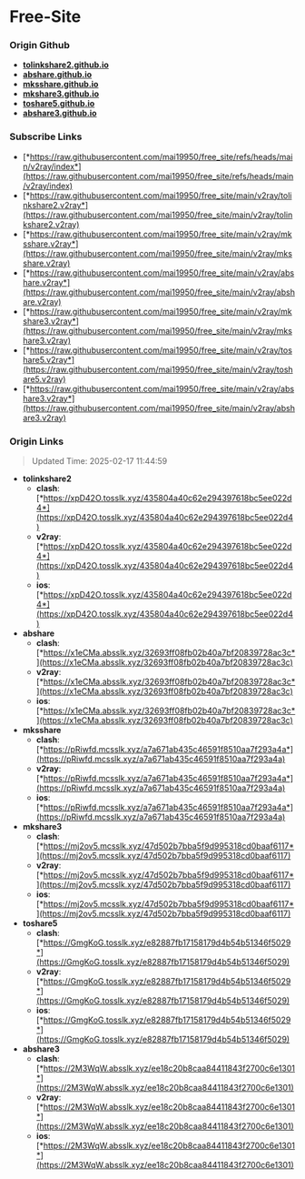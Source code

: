 # Free-Site

### Origin Github

- [**tolinkshare2.github.io**](https://github.com/tolinkshare2/tolinkshare2.github.io)
- [**abshare.github.io**](https://github.com/abshare/abshare.github.io)
- [**mksshare.github.io**](https://github.com/mksshare/mksshare.github.io)
- [**mkshare3.github.io**](https://github.com/mkshare3/mkshare3.github.io)
- [**toshare5.github.io**](https://github.com/toshare5/toshare5.github.io)
- [**abshare3.github.io**](https://github.com/abshare3/abshare3.github.io)

### Subscribe Links

- [*https://raw.githubusercontent.com/mai19950/free_site/refs/heads/main/v2ray/index*](https://raw.githubusercontent.com/mai19950/free_site/refs/heads/main/v2ray/index)
- [*https://raw.githubusercontent.com/mai19950/free_site/main/v2ray/tolinkshare2.v2ray*](https://raw.githubusercontent.com/mai19950/free_site/main/v2ray/tolinkshare2.v2ray)
- [*https://raw.githubusercontent.com/mai19950/free_site/main/v2ray/mksshare.v2ray*](https://raw.githubusercontent.com/mai19950/free_site/main/v2ray/mksshare.v2ray)
- [*https://raw.githubusercontent.com/mai19950/free_site/main/v2ray/abshare.v2ray*](https://raw.githubusercontent.com/mai19950/free_site/main/v2ray/abshare.v2ray)
- [*https://raw.githubusercontent.com/mai19950/free_site/main/v2ray/mkshare3.v2ray*](https://raw.githubusercontent.com/mai19950/free_site/main/v2ray/mkshare3.v2ray)
- [*https://raw.githubusercontent.com/mai19950/free_site/main/v2ray/toshare5.v2ray*](https://raw.githubusercontent.com/mai19950/free_site/main/v2ray/toshare5.v2ray)
- [*https://raw.githubusercontent.com/mai19950/free_site/main/v2ray/abshare3.v2ray*](https://raw.githubusercontent.com/mai19950/free_site/main/v2ray/abshare3.v2ray)

### Origin Links

> Updated Time: 2025-02-17 11:44:59

- **tolinkshare2**
  - **clash**: [*https://xpD42O.tosslk.xyz/435804a40c62e294397618bc5ee022d4*](https://xpD42O.tosslk.xyz/435804a40c62e294397618bc5ee022d4)
  - **v2ray**: [*https://xpD42O.tosslk.xyz/435804a40c62e294397618bc5ee022d4*](https://xpD42O.tosslk.xyz/435804a40c62e294397618bc5ee022d4)
  - **ios**: [*https://xpD42O.tosslk.xyz/435804a40c62e294397618bc5ee022d4*](https://xpD42O.tosslk.xyz/435804a40c62e294397618bc5ee022d4)
- **abshare**
  - **clash**: [*https://x1eCMa.absslk.xyz/32693ff08fb02b40a7bf20839728ac3c*](https://x1eCMa.absslk.xyz/32693ff08fb02b40a7bf20839728ac3c)
  - **v2ray**: [*https://x1eCMa.absslk.xyz/32693ff08fb02b40a7bf20839728ac3c*](https://x1eCMa.absslk.xyz/32693ff08fb02b40a7bf20839728ac3c)
  - **ios**: [*https://x1eCMa.absslk.xyz/32693ff08fb02b40a7bf20839728ac3c*](https://x1eCMa.absslk.xyz/32693ff08fb02b40a7bf20839728ac3c)
- **mksshare**
  - **clash**: [*https://pRiwfd.mcsslk.xyz/a7a671ab435c46591f8510aa7f293a4a*](https://pRiwfd.mcsslk.xyz/a7a671ab435c46591f8510aa7f293a4a)
  - **v2ray**: [*https://pRiwfd.mcsslk.xyz/a7a671ab435c46591f8510aa7f293a4a*](https://pRiwfd.mcsslk.xyz/a7a671ab435c46591f8510aa7f293a4a)
  - **ios**: [*https://pRiwfd.mcsslk.xyz/a7a671ab435c46591f8510aa7f293a4a*](https://pRiwfd.mcsslk.xyz/a7a671ab435c46591f8510aa7f293a4a)
- **mkshare3**
  - **clash**: [*https://mj2ov5.mcsslk.xyz/47d502b7bba5f9d995318cd0baaf6117*](https://mj2ov5.mcsslk.xyz/47d502b7bba5f9d995318cd0baaf6117)
  - **v2ray**: [*https://mj2ov5.mcsslk.xyz/47d502b7bba5f9d995318cd0baaf6117*](https://mj2ov5.mcsslk.xyz/47d502b7bba5f9d995318cd0baaf6117)
  - **ios**: [*https://mj2ov5.mcsslk.xyz/47d502b7bba5f9d995318cd0baaf6117*](https://mj2ov5.mcsslk.xyz/47d502b7bba5f9d995318cd0baaf6117)
- **toshare5**
  - **clash**: [*https://GmgKoG.tosslk.xyz/e82887fb17158179d4b54b51346f5029*](https://GmgKoG.tosslk.xyz/e82887fb17158179d4b54b51346f5029)
  - **v2ray**: [*https://GmgKoG.tosslk.xyz/e82887fb17158179d4b54b51346f5029*](https://GmgKoG.tosslk.xyz/e82887fb17158179d4b54b51346f5029)
  - **ios**: [*https://GmgKoG.tosslk.xyz/e82887fb17158179d4b54b51346f5029*](https://GmgKoG.tosslk.xyz/e82887fb17158179d4b54b51346f5029)
- **abshare3**
  - **clash**: [*https://2M3WqW.absslk.xyz/ee18c20b8caa84411843f2700c6e1301*](https://2M3WqW.absslk.xyz/ee18c20b8caa84411843f2700c6e1301)
  - **v2ray**: [*https://2M3WqW.absslk.xyz/ee18c20b8caa84411843f2700c6e1301*](https://2M3WqW.absslk.xyz/ee18c20b8caa84411843f2700c6e1301)
  - **ios**: [*https://2M3WqW.absslk.xyz/ee18c20b8caa84411843f2700c6e1301*](https://2M3WqW.absslk.xyz/ee18c20b8caa84411843f2700c6e1301)
